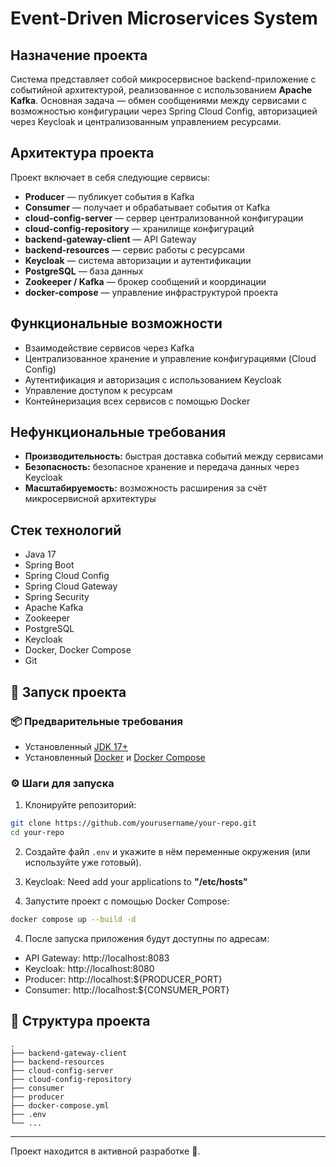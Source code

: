 # Event-Driven Microservices System

## Назначение проекта

Система представляет собой микросервисное backend-приложение с событийной архитектурой, реализованное с использованием **Apache Kafka**. Основная задача — обмен сообщениями между сервисами с возможностью конфигурации через Spring Cloud Config, авторизацией через Keycloak и централизованным управлением ресурсами.

## Архитектура проекта

Проект включает в себя следующие сервисы:

- **Producer** — публикует события в Kafka
- **Consumer** — получает и обрабатывает события от Kafka
- **cloud-config-server** — сервер централизованной конфигурации
- **cloud-config-repository** — хранилище конфигураций
- **backend-gateway-client** — API Gateway
- **backend-resources** — сервис работы с ресурсами
- **Keycloak** — система авторизации и аутентификации
- **PostgreSQL** — база данных
- **Zookeeper / Kafka** — брокер сообщений и координации
- **docker-compose** — управление инфраструктурой проекта

## Функциональные возможности

- Взаимодействие сервисов через Kafka
- Централизованное хранение и управление конфигурациями (Cloud Config)
- Аутентификация и авторизация с использованием Keycloak
- Управление доступом к ресурсам
- Контейнеризация всех сервисов с помощью Docker

## Нефункциональные требования

- **Производительность:** быстрая доставка событий между сервисами
- **Безопасность:** безопасное хранение и передача данных через Keycloak
- **Масштабируемость:** возможность расширения за счёт микросервисной архитектуры

## Стек технологий

- Java 17
- Spring Boot
- Spring Cloud Config
- Spring Cloud Gateway
- Spring Security
- Apache Kafka
- Zookeeper
- PostgreSQL
- Keycloak
- Docker, Docker Compose
- Git

## 🚀 Запуск проекта

### 📦 Предварительные требования

- Установленный [JDK 17+](https://adoptium.net/)
- Установленный [Docker](https://www.docker.com/) и [Docker Compose](https://docs.docker.com/compose/)

### ⚙️ Шаги для запуска

1. Клонируйте репозиторий:

```bash
git clone https://github.com/yourusername/your-repo.git
cd your-repo
```

2. Создайте файл `.env` и укажите в нём переменные окружения (или используйте уже готовый).
3. Keycloak: Need add your applications to **"/etc/hosts"**

3. Запустите проект с помощью Docker Compose:

```bash
docker compose up --build -d
```

4. После запуска приложения будут доступны по адресам:

- API Gateway: http://localhost:8083
- Keycloak: http://localhost:8080
- Producer: http://localhost:${PRODUCER_PORT}
- Consumer: http://localhost:${CONSUMER_PORT}

## 📂 Структура проекта

```
.
├── backend-gateway-client
├── backend-resources
├── cloud-config-server
├── cloud-config-repository
├── consumer
├── producer
├── docker-compose.yml
├── .env
└── ...
```

---

Проект находится в активной разработке 🚧. 